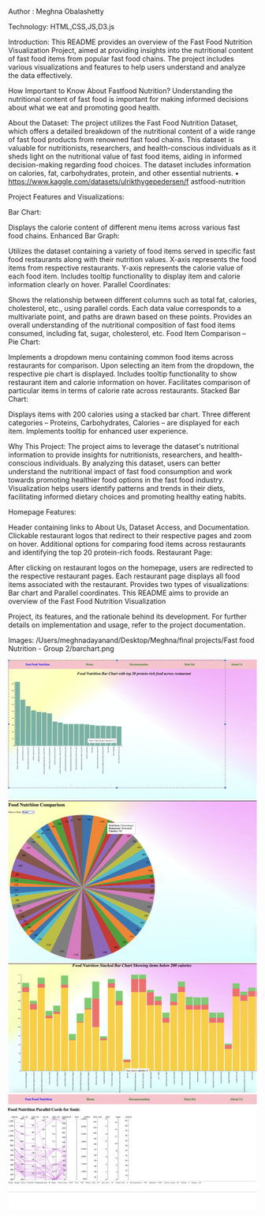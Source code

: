 Author : Meghna Obalashetty

Technology: HTML,CSS,JS,D3.js

Introduction:
This README provides an overview of the Fast Food Nutrition Visualization Project, aimed at providing insights into the nutritional content of fast food items from popular fast food chains. The project includes various visualizations and features to help users understand and analyze the data effectively.


How Important to Know About Fastfood Nutrition?
Understanding the nutritional content of fast food is important for making informed decisions about what we eat and promoting good health.

About the Dataset:
The project utilizes the Fast Food Nutrition Dataset, which offers a detailed breakdown of the nutritional content of a wide range of fast food products from renowned fast food chains. This dataset is valuable for nutritionists, researchers, and health-conscious individuals as it sheds light on the nutritional value of fast food items, aiding in informed decision-making regarding food choices. The dataset includes information on calories, fat, carbohydrates, protein, and other essential nutrients.
• https://www.kaggle.com/datasets/ulrikthygepedersen/f astfood-nutrition

Project Features and Visualizations:

Bar Chart:

Displays the calorie content of different menu items across various fast food chains.
Enhanced Bar Graph:

Utilizes the dataset containing a variety of food items served in specific fast food restaurants along with their nutrition values.
X-axis represents the food items from respective restaurants.
Y-axis represents the calorie value of each food item.
Includes tooltip functionality to display item and calorie information clearly on hover.
Parallel Coordinates:

Shows the relationship between different columns such as total fat, calories, cholesterol, etc., using parallel cords.
Each data value corresponds to a multivariate point, and paths are drawn based on these points.
Provides an overall understanding of the nutritional composition of fast food items consumed, including fat, sugar, cholesterol, etc.
Food Item Comparison – Pie Chart:

Implements a dropdown menu containing common food items across restaurants for comparison.
Upon selecting an item from the dropdown, the respective pie chart is displayed.
Includes tooltip functionality to show restaurant item and calorie information on hover.
Facilitates comparison of particular items in terms of calorie rate across restaurants.
Stacked Bar Chart:

Displays items with 200 calories using a stacked bar chart.
Three different categories – Proteins, Carbohydrates, Calories – are displayed for each item.
Implements tooltip for enhanced user experience.

Why This Project:
The project aims to leverage the dataset's nutritional information to provide insights for nutritionists, researchers, and health-conscious individuals. By analyzing this dataset, users can better understand the nutritional impact of fast food consumption and work towards promoting healthier food options in the fast food industry. Visualization helps users identify patterns and trends in their diets, facilitating informed dietary choices and promoting healthy eating habits.

Homepage Features:

Header containing links to About Us, Dataset Access, and Documentation.
Clickable restaurant logos that redirect to their respective pages and zoom on hover.
Additional options for comparing food items across restaurants and identifying the top 20 protein-rich foods.
Restaurant Page:

After clicking on restaurant logos on the homepage, users are redirected to the respective restaurant pages.
Each restaurant page displays all food items associated with the restaurant.
Provides two types of visualizations: Bar chart and Parallel coordinates.
This README aims to provide an overview of the Fast Food Nutrition Visualization 

Project, its features, and the rationale behind its development. For further details on implementation and usage, refer to the project documentation.
  
Images:
/Users/meghnadayanand/Desktop/Meghna/final projects/Fast food Nutrition - Group 2/barchart.png

![Bar Chart](barchart.png)
![Pie Chart](pie-chart.png)
![Stacked Bar Chart](stackedbar.png)
![Parallel Cords](parallelcords.png)